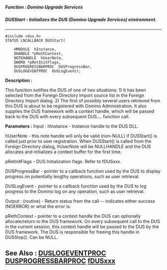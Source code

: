 ##### Function : Domino Upgrade Services
##### DUSStart - Initializes the DUS (Domino Upgrade Services) environment.
---
```
#include <dus.h>
STATUS LNCALLBACK DUSStart(

	HMODULE  hInstance,
	DHANDLE *pRethContext,
	NOTEHANDLE  hUserNote,
	DWORD *pRetInitFlags,
	DUSPROGRESSBARPROC  DUSProgressBar,
	DUSLOGEVENTPROC  DUSLogEvent);
```
**Description :**

This function notifies the DUS of one of two situations:
	1) It has been selected from the Foreign Directory Import source list 
in the Foreign Directory Import dialog.
	2) The first of possibly several users retrieved from this DUS is about 
to be registered with Domino Administration.
It also supplies the DUS framework with a context handle, which will be passed 
back to the DUS with every subsequent DUS.... function call.  

**Parameters :**
Input :
hInstance  -  Instance handle to the DUS DLL.

hUserNote  -  this note handle will only be valid  (non-NULL) if DUSStart() is called just prior to user registration.  When DUSStart() is called from the Foreign Directory dialog, hUserNote will be NULLHANDLE and the DUS allocates and initializes a context buffer for the first time.

pRetInitFlags  -  DUS Initialization flags.  Refer to fDUSxxx.

DUSProgressBar  -  pointer to a callback function used by the DUS to display progress on potentially lengthy operations, such as user retrieval.

DUSLogEvent  -  pointer to a callback function used by the DUS to log progress to the Domino log on any operation, such as user retrieval.

Output :
(routine)  -  Return status from the call -- indicates either success (NOERROR) or what the error is.


pRethContext  -  pointer to a context handle the DUS can optionally allocate/return to the DUS framework.  On every subsequent call to the DUS in the current session, this context handle will be passed to the DUS by the DUS framework.  The DUS is responsible for freeing this handle in DUSStop().  Can be NULL.


**See Also :**
[DUSLOGEVENTPROC](/domino-c-api-docs/reference/Data/DUSLOGEVENTPROC)
[DUSPROGRESSBARPROC](/domino-c-api-docs/reference/Data/DUSPROGRESSBARPROC)
[fDUSxxx](/domino-c-api-docs/reference/Symb/fDUSxxx)
---
